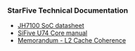 ### StarFive Technical Documentation

* [JH7100 SoC datasheet](https://github.com/starfive-tech/beaglev_doc/blob/main/JH7100%20Data%20Sheet%20V01.01.04-EN%20(4-21-2021).pdf)
* [SiFive U74 Core manual](https://github.com/starfive-tech/beaglev_doc/blob/main/vic_u7_manual_with_creativecommons.pdf)
* [Memorandum - L2 Cache Coherence](https://github.com/starfive-tech/beaglev_doc/blob/main/JH7100%20Cache%20Coherence%20V1.0.pdf)
